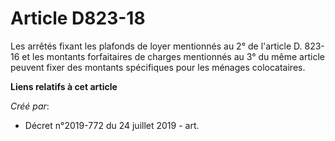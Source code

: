 # Article D823-18

Les arrêtés fixant les plafonds de loyer mentionnés au 2° de l'article D. 823-16 et les montants forfaitaires de charges
mentionnés au 3° du même article peuvent fixer des montants spécifiques pour les ménages colocataires.

**Liens relatifs à cet article**

_Créé par_:

  - Décret n°2019-772 du 24 juillet 2019 - art.
